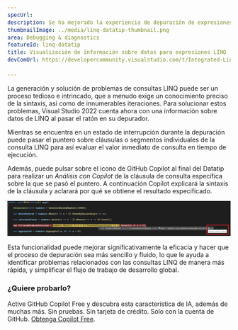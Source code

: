 ```yaml
---
specUrl: 
description: Se ha mejorado la experiencia de depuración de expresiones LINQ con la información sobre datos al pasar el puntero sobre la cláusula.
thumbnailImage: ../media/linq-datatip-thumbnail.png
area: Debugging & diagnostics
featureId: linq-datatip
title: Visualización de información sobre datos para expresiones LINQ
devComUrl: https://developercommunity.visualstudio.com/t/Integrated-Linq-Editor/442398

---
```



La generación y solución de problemas de consultas LINQ puede ser un proceso tedioso e intrincado, que a menudo exige un conocimiento preciso de la sintaxis, así como de innumerables iteraciones. Para solucionar estos problemas, Visual Studio 2022 cuenta ahora con una información sobre datos de LINQ al pasar el ratón en su depurador.

Mientras se encuentra en un estado de interrupción durante la depuración puede pasar el puntero sobre cláusulas o segmentos individuales de la consulta LINQ para así evaluar el valor inmediato de consulta en tiempo de ejecución.

Además, puede pulsar sobre el icono de GitHub Copilot al final del Datatip para realizar un *Análisis con Copilot* de la cláusula de consulta específica sobre la que se pasó el puntero. A continuación Copilot explicará la sintaxis de la cláusula y aclarará por qué se obtiene el resultado especificado.

![Ejemplo de información sobre datos al pasar el ratón de LINQ](../media/linq-hover-example.png)

Esta funcionalidad puede mejorar significativamente la eficacia y hacer que el proceso de depuración sea más sencillo y fluido, lo que le ayuda a identificar problemas relacionados con las consultas LINQ de manera más rápida, y simplificar el flujo de trabajo de desarrollo global.

### ¿Quiere probarlo?
Active GitHub Copilot Free y descubra esta característica de IA, además de muchas más.
 Sin pruebas. Sin tarjeta de crédito. Solo con la cuenta de GitHub. [Obtenga Copilot Free](https://github.com/settings/copilot).
